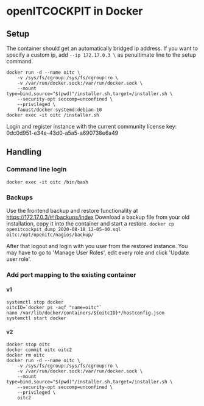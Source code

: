# openITCOCKPIT in Docker

## Setup

The container should get an automatically bridged ip address.
If you want to specify a custom ip, add `--ip 172.17.0.3 \` as penultimate line to the setup command.

```
docker run -d --name oitc \
    -v /sys/fs/cgroup:/sys/fs/cgroup:ro \
    -v /var/run/docker.sock:/var/run/docker.sock \
    --mount type=bind,source="$(pwd)"/installer.sh,target=/installer.sh \
    --security-opt seccomp=unconfined \
    --privileged \
    fauust/docker-systemd:debian-10
docker exec -it oitc /installer.sh
```

Login and register instance with the current community license key: 0dc0d951-e34e-43d0-a5a5-a690738e6a49


## Handling

### Command line login
`docker exec -it oitc /bin/bash`


### Backups

Use the frontend backup and restore functionality at https://172.17.0.3/#!/backups/index
Download a backup file from your old installation, copy it into the container and start a restore.
`docker cp openitcockpit_dump_2020-08-18_12-05-00.sql oitc:/opt/openitc/nagios/backup/`

After that logout and login with you user from the restored instance.
You may have to go to 'Manage User Roles', edit every role and click 'Update user role'.


### Add port mapping to the existing container

#### v1
```
systemctl stop docker
oitcID=`docker ps -aqf "name=oitc"`
nano /var/lib/docker/containers/${oitcID}*/hostconfig.json
systemctl start docker
```

#### v2
```
docker stop oitc
docker commit oitc oitc2
docker rm oitc
docker run -d --name oitc \
    -v /sys/fs/cgroup:/sys/fs/cgroup:ro \
    -v /var/run/docker.sock:/var/run/docker.sock \
    --mount type=bind,source="$(pwd)"/installer.sh,target=/installer.sh \
    --security-opt seccomp=unconfined \
    --privileged \
    oitc2
```

